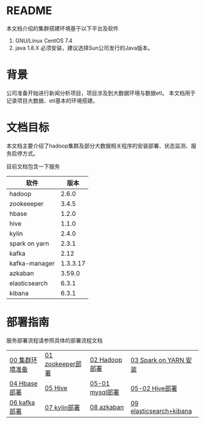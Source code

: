 # README


本文档介绍的集群搭建环境基于以下平台及软件

1. GNU/Linux  CentOS 7.4
2. java 1.8.X 必须安装，建议选择Sun公司发行的Java版本。

# 背景

公司准备开始进行新闻分析项目，项目涉及到大数据环境与数据etl。
本文档用于记录项目大数据、etl基本的环境搭建。

# 文档目标

本文档主要介绍了hadoop集群及部分大数据相关程序的安装部署、状态监测、服务启停方式。

目前文档包含一下服务

| 软件     | 版本                   |                                                                                                                      
| ------- | ---------------------- | 
| hadoop | 2.6.0| 
|zookeeeper | 3.4.5 |
|hbase  |1.2.0|
|hive|1.1.0|
|kylin|2.4.0|
|spark on yarn|2.3.1|
|kafka|2.12|
|kafka-manager|1.3.3.17|
|azkaban|3.59.0|
|elasticsearch |6.3.1 | 
|kibana |6.3.1 | 

# 部署指南
服务部署流程请参照具体的部署流程文档

<table border="0">
    <tr>
        <td><a href="doc/install/00-集群环境准备.md">00 集群环境准备</a></td>
        <td><a href="doc/install/01-zookeeper部署.md">01 zookeeper部署</a></td>
        <td><a href="doc/install/02-Hadoop部署.md">02 Hadoop部署</a></td>
        <td><a href="doc/install/03- Spark on YARN 安装.md">03 Spark on YARN 安装</a></td>
    </tr>
    <tr>
        <td><a href="doc/install/04- Hbase 部署.md">04 Hbase 部署</a></td>
        <td><a href="doc/install/05- Hive.md">05 Hive</a></td>
        <td><a href="doc/install/05-01 mysql部署.md">05-01 mysql部署</a></td>
        <td><a href="doc/install/05-02 Hive部署.md">05-02 Hive部署</a></td>
    </tr>
    <tr>
        <td><a href="doc/install/06 - kafka部署.md">06 kafka部署</a></td>
        <td><a href="doc/install/07- kylin部署.md">07 kylin部署</a></td>
        <td><a href="doc/install/08-azkaban.md">08 azkaban</a></td>
        <td><a href="doc/install/09-elasticsearch+kibana.md">09 elasticsearch+kibana</a></td>
    </tr>
</table>

